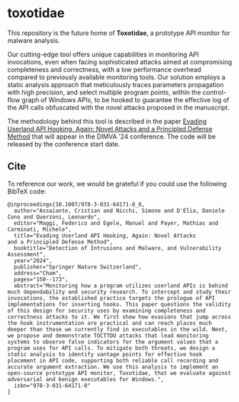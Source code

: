 # toxotidae

This repository is the future home of **Toxotidae**, a prototype API monitor for malware analysis.

Our cutting-edge tool offers unique capabilities in monitoring API invocations, even when facing sophisticated attacks aimed at compromising completeness and correctness, with a low performance overhead compared to previously available monitoring tools.
Our solution employs a static analysis approach that meticulously traces parameters propagation with high precision, and select multiple program points, within the control-flow graph of Windows APIs, to be hooked to guarantee the effective log of the API calls obfuscated with the novel attacks proposed in the manuscript.

The methodology behind this tool is described in the paper [Evading Userland API Hooking, Again: Novel Attacks and a Principled Defense Method]() that will appear in the DIMVA '24 conference. The code will be released by the conference start date.

## Cite
To reference our work, we would be grateful if you could use the following BibTeX code:

```
@inproceedings{10.1007/978-3-031-64171-8_8,
  author="Assaiante, Cristian and Nicchi, Simone and D'Elia, Daniele Cono and Querzoni, Leonardo",
  editor="Maggi, Federico and Egele, Manuel and Payer, Mathias and Carminati, Michele",
  title="Evading Userland API Hooking, Again: Novel Attacks and a Principled Defense Method",
  booktitle="Detection of Intrusions and Malware, and Vulnerability Assessment",
  year="2024",
  publisher="Springer Nature Switzerland",
  address="Cham",
  pages="150--173",
  abstract="Monitoring how a program utilizes userland APIs is behind much dependability and security research. To intercept and study their invocations, the established practice targets the prologue of API implementations for inserting hooks. This paper questions the validity of this design for security uses by examining completeness and correctness attacks to it. We first show how evasions that jump across the hook instrumentation are practical and can reach places much deeper than those we currently find in executables in the wild. Next, we propose and demonstrate TOCTTOU attacks that lead monitoring systems to observe false indicators for the argument values that a program uses for API calls. To mitigate both threats, we design a static analysis to identify vantage points for effective hook placement in API code, supporting both reliable call recording and accurate argument extraction. We use this analysis to implement an open-source prototype API monitor, Toxotidae, that we evaluate against adversarial and benign executables for Windows.",
  isbn="978-3-031-64171-8"
}


```
